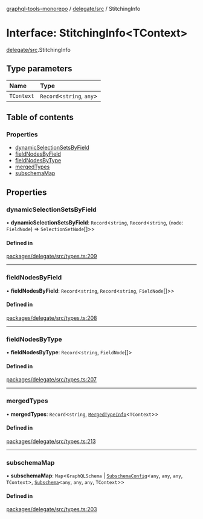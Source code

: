 [graphql-tools-monorepo](../README) / [delegate/src](../modules/delegate_src) / StitchingInfo

# Interface: StitchingInfo<TContext\>

[delegate/src](../modules/delegate_src).StitchingInfo

## Type parameters

| Name       | Type                       |
| :--------- | :------------------------- |
| `TContext` | `Record`\<`string`, `any`> |

## Table of contents

### Properties

- [dynamicSelectionSetsByField](delegate_src.StitchingInfo#dynamicselectionsetsbyfield)
- [fieldNodesByField](delegate_src.StitchingInfo#fieldnodesbyfield)
- [fieldNodesByType](delegate_src.StitchingInfo#fieldnodesbytype)
- [mergedTypes](delegate_src.StitchingInfo#mergedtypes)
- [subschemaMap](delegate_src.StitchingInfo#subschemamap)

## Properties

### dynamicSelectionSetsByField

• **dynamicSelectionSetsByField**: `Record`\<`string`, `Record`\<`string`, (`node`: `FieldNode`) =>
`SelectionSetNode`[]>>

#### Defined in

[packages/delegate/src/types.ts:209](https://github.com/ardatan/graphql-tools/blob/master/packages/delegate/src/types.ts#L209)

---

### fieldNodesByField

• **fieldNodesByField**: `Record`\<`string`, `Record`\<`string`, `FieldNode`[]>>

#### Defined in

[packages/delegate/src/types.ts:208](https://github.com/ardatan/graphql-tools/blob/master/packages/delegate/src/types.ts#L208)

---

### fieldNodesByType

• **fieldNodesByType**: `Record`\<`string`, `FieldNode`[]>

#### Defined in

[packages/delegate/src/types.ts:207](https://github.com/ardatan/graphql-tools/blob/master/packages/delegate/src/types.ts#L207)

---

### mergedTypes

• **mergedTypes**: `Record`\<`string`, [`MergedTypeInfo`](delegate_src.MergedTypeInfo)\<`TContext`>>

#### Defined in

[packages/delegate/src/types.ts:213](https://github.com/ardatan/graphql-tools/blob/master/packages/delegate/src/types.ts#L213)

---

### subschemaMap

• **subschemaMap**: `Map`\<`GraphQLSchema` \|
[`SubschemaConfig`](delegate_src.SubschemaConfig)\<`any`, `any`, `any`, `TContext`>,
[`Subschema`](/docs/api/classes/delegate_src.Subschema)\<`any`, `any`, `any`, `TContext`>>

#### Defined in

[packages/delegate/src/types.ts:203](https://github.com/ardatan/graphql-tools/blob/master/packages/delegate/src/types.ts#L203)
